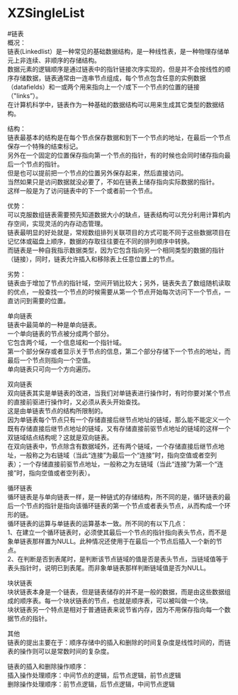 # XZSingleList
#链表  
概况：    
链表(Linkedlist）是一种常见的基础数据结构，是一种线性表，是一种物理存储单元上非连续、非顺序的存储结构。  
数据元素的逻辑顺序是通过链表中的指针链接次序实现的，但是并不会按线性的顺序存储数据，链表通常由一连串节点组成，每个节点包含任意的实例数据（datafields）和一或两个用来指向上一个/或下一个节点的位置的链接（"links”）。  
在计算机科学中，链表作为一种基础的数据结构可以用来生成其它类型的数据结构。  

结构：  
链表最基本的结构是在每个节点保存数据和到下一个节点的地址，在最后一个节点保存一个特殊的结束标记。  
另外在一个固定的位置保存指向第一个节点的指针，有的时候也会同时储存指向最后一个节点的指针。  
但是也可以提前把一个节点的位置另外保存起来，然后直接访问。  
当然如果只是访问数据就没必要了，不如在链表上储存指向实际数据的指针。  
这样一般是为了访问链表中的下一个或者前一个节点。

优势：    
可以克服数组链表需要预先知道数据大小的缺点，链表结构可以充分利用计算机内存空间，实现灵活的内存动态管理。  
链表最明显的好处就是，常规数组排列关联项目的方式可能不同于这些数据项目在记忆体或磁盘上顺序，数据的存取往往要在不同的排列顺序中转换。  
而链表是一种自我指示数据类型，因为它包含指向另一个相同类型的数据的指针（链接），同时，链表允许插入和移除表上任意位置上的节点。  

劣势：  
链表由于增加了节点的指针域，空间开销比较大；另外，链表失去了数组随机读取的优点，一般查找一个节点的时候需要从第一个节点开始每次访问下一个节点，一直访问到需要的位置。  

单向链表  
链表中最简单的一种是单向链表。  
一个单向链表的节点被分成两个部分。  
它包含两个域，一个信息域和一个指针域。  
第一个部分保存或者显示关于节点的信息，第二个部分存储下一个节点的地址，而最后一个节点则指向一个空值。  
单向链表只可向一个方向遍历。  

双向链表  
双向链表其实是单链表的改进，当我们对单链表进行操作时，有时你要对某个节点的直接前驱进行操作时，又必须从表头开始查找。  
这是由单链表节点的结构所限制的。  
因为单链表每个节点只有一个存储直接后继节点地址的链域，那么能不能定义一个既有存储直接后继节点地址的链域，又有存储直接前驱节点地址的链域的这样一个双链域结点结构呢？这就是双向链表。  
在双向链表中，节点除含有数据域外，还有两个链域，一个存储直接后继节点地址，一般称之为右链域（当此“连接”为最后一个“连接”时，指向空值或者空列表）；一个存储直接前驱节点地址，一般称之为左链域（当此“连接”为第一个“连接”时，指向空值或者空列表）。  

循环链表  
循环链表是与单向链表一样，是一种链式的存储结构，所不同的是，循环链表的最后一个节点的指针是指向该循环链表的第一个节点或者表头节点，从而构成一个环形的链。  
循环链表的运算与单链表的运算基本一致。所不同的有以下几点：  
1、在建立一个循环链表时，必须使其最后一个节点的指针指向表头节点，而不是象单链表那样置为NULL。此种情况还使用于在最后一个节点后插入一个新的节点。  
2、在判断是否到表尾时，是判断该节点链域的值是否是表头节点，当链域值等于表头指针时，说明已到表尾。而非象单链表那样判断链域值是否为NULL。  

块状链表  
块状链表本身是一个链表，但是链表储存的并不是一般的数据，而是由这些数据组成的顺序表。每一个块状链表的节点，也就是顺序表，可以被叫做一个块。  
块状链表另一个特点是相对于普通链表来说节省内存，因为不用保存指向每一个数据节点的指针。  

其他  
链表的提出主要在于：顺序存储中的插入和删除的时间复杂度是线性时间的，而链表的操作则可以是常数时间的复杂度。  

链表的插入和删除操作顺序：  
插入操作处理顺序：中间节点的逻辑，后节点逻辑，前节点逻辑  
删除操作处理顺序：前节点逻辑，后节点逻辑，中间节点逻辑  
